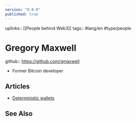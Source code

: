 ```yaml
---
version: "0.0.0"
published: true
---
```

uplinks:: [[People behind Web3]]
tags:: #lang/en #type/people
# Gregory Maxwell
github:: https://github.com/gmaxwell
- Former Bitcoin developer

## Articles
- [Deterministic wallets](https://bitcointalk.org/index.php?topic=19137)

## See Also
